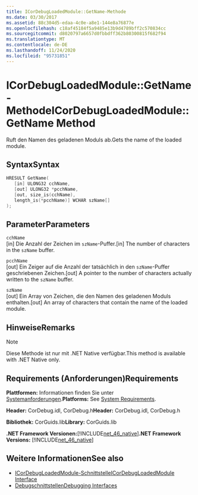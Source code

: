 ```yaml
---
title: ICorDebugLoadedModule::GetName-Methode
ms.date: 03/30/2017
ms.assetid: 88c304d5-edaa-4c0e-a8e1-144e8a76877e
ms.openlocfilehash: c18af45184f5a9485e13b9d4789bff2c570834cc
ms.sourcegitcommit: d8020797a6657d0fbbdff362b80300815f682f94
ms.translationtype: MT
ms.contentlocale: de-DE
ms.lasthandoff: 11/24/2020
ms.locfileid: "95731851"
---
```

# <a name="icordebugloadedmodulegetname-method"></a><span data-ttu-id="9b0d8-102">ICorDebugLoadedModule::GetName-Methode</span><span class="sxs-lookup"><span data-stu-id="9b0d8-102">ICorDebugLoadedModule::GetName Method</span></span>

<span data-ttu-id="9b0d8-103">Ruft den Namen des geladenen Moduls ab.</span><span class="sxs-lookup"><span data-stu-id="9b0d8-103">Gets the name of the loaded module.</span></span>  
  
## <a name="syntax"></a><span data-ttu-id="9b0d8-104">Syntax</span><span class="sxs-lookup"><span data-stu-id="9b0d8-104">Syntax</span></span>  
  
```cpp  
HRESULT GetName(  
   [in] ULONG32 cchName,  
   [out] ULONG32 *pcchName,  
   [out, size_is(cchName),  
   length_is(*pcchName)] WCHAR szName[]  
);  
```  
  
## <a name="parameters"></a><span data-ttu-id="9b0d8-105">Parameter</span><span class="sxs-lookup"><span data-stu-id="9b0d8-105">Parameters</span></span>  

 `cchName`  
 <span data-ttu-id="9b0d8-106">[in] Die Anzahl der Zeichen im `szName`-Puffer.</span><span class="sxs-lookup"><span data-stu-id="9b0d8-106">[in] The number of characters in the `szName` buffer.</span></span>  
  
 `pcchName`  
 <span data-ttu-id="9b0d8-107">[out] Ein Zeiger auf die Anzahl der tatsächlich in den `szName`-Puffer geschriebenen Zeichen.</span><span class="sxs-lookup"><span data-stu-id="9b0d8-107">[out] A pointer to the number of characters actually written to the `szName` buffer.</span></span>  
  
 `szName`  
 <span data-ttu-id="9b0d8-108">[out] Ein Array von Zeichen, die den Namen des geladenen Moduls enthalten.</span><span class="sxs-lookup"><span data-stu-id="9b0d8-108">[out] An array of characters that contain the name of the loaded module.</span></span>  
  
## <a name="remarks"></a><span data-ttu-id="9b0d8-109">Hinweise</span><span class="sxs-lookup"><span data-stu-id="9b0d8-109">Remarks</span></span>  
  
> [!NOTE]
> <span data-ttu-id="9b0d8-110">Diese Methode ist nur mit .NET Native verfügbar.</span><span class="sxs-lookup"><span data-stu-id="9b0d8-110">This method is available with .NET Native only.</span></span>  
  
## <a name="requirements"></a><span data-ttu-id="9b0d8-111">Requirements (Anforderungen)</span><span class="sxs-lookup"><span data-stu-id="9b0d8-111">Requirements</span></span>  

 <span data-ttu-id="9b0d8-112">**Plattformen:** Informationen finden Sie unter [Systemanforderungen](../../get-started/system-requirements.md).</span><span class="sxs-lookup"><span data-stu-id="9b0d8-112">**Platforms:** See [System Requirements](../../get-started/system-requirements.md).</span></span>  
  
 <span data-ttu-id="9b0d8-113">**Header:** CorDebug.idl, CorDebug.h</span><span class="sxs-lookup"><span data-stu-id="9b0d8-113">**Header:** CorDebug.idl, CorDebug.h</span></span>  
  
 <span data-ttu-id="9b0d8-114">**Bibliothek:** CorGuids.lib</span><span class="sxs-lookup"><span data-stu-id="9b0d8-114">**Library:** CorGuids.lib</span></span>  
  
 <span data-ttu-id="9b0d8-115">**.NET Framework Versionen:**[!INCLUDE[net_46_native](../../../../includes/net-46-native-md.md)]</span><span class="sxs-lookup"><span data-stu-id="9b0d8-115">**.NET Framework Versions:** [!INCLUDE[net_46_native](../../../../includes/net-46-native-md.md)]</span></span>  
  
## <a name="see-also"></a><span data-ttu-id="9b0d8-116">Weitere Informationen</span><span class="sxs-lookup"><span data-stu-id="9b0d8-116">See also</span></span>

- [<span data-ttu-id="9b0d8-117">ICorDebugLoadedModule-Schnittstelle</span><span class="sxs-lookup"><span data-stu-id="9b0d8-117">ICorDebugLoadedModule Interface</span></span>](icordebugloadedmodule-interface.md)
- [<span data-ttu-id="9b0d8-118">Debugschnittstellen</span><span class="sxs-lookup"><span data-stu-id="9b0d8-118">Debugging Interfaces</span></span>](debugging-interfaces.md)
